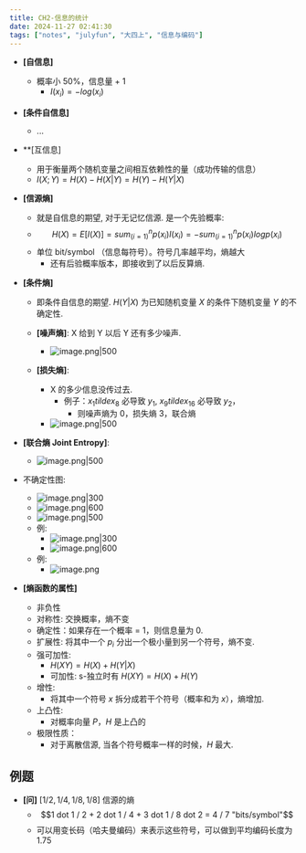 ```yaml
---
title: CH2-信息的统计
date: 2024-11-27 02:41:30
tags: ["notes", "julyfun", "大四上", "信息与编码"]
---
```

- **[自信息]**
    - 概率小 50%，信息量 + 1
        -  $I(x_i) = -log(x_i)$
- **[条件自信息]**
    - ...
- **[互信息]
    - 用于衡量两个随机变量之间相互依赖性的量（成功传输的信息）
    - $I(X; Y) = H(X) - H(X | Y) = H(Y) - H(Y | X)$
- **[信源熵]**
    - 就是自信息的期望, 对于无记忆信源. 是一个先验概率:
    - $$H(X) = E[I(X)] = sum_(i = 1)^n p(x_i) I(x_i) = - sum_(i = 1)^n p(x_i) log p(x_i)$$
    - 单位 bit/symbol （信息每符号）。符号几率越平均，熵越大
        - 还有后验概率版本，即接收到了以后反算熵.
- **[条件熵]**
    - 即条件自信息的期望. $H(Y|X)$ 为已知随机变量 $X$ 的条件下随机变量 $Y$ 的不确定性.
    - **[噪声熵]**: X 给到 Y 以后 Y 还有多少噪声.
        - ![image.png|500](https://how-to-1258460161.cos.ap-shanghai.myqcloud.com/how-to/20241121103813.webp)

    - **[损失熵]**:
        - X 的多少信息没传过去.
            - 例子：$x_1 tilde x_8$ 必导致 $y_1$, $x_9 tilde x_16$ 必导致 $y_2$，
                - 则噪声熵为 $0$，损失熵 $3$，联合熵 
        - ![image.png|500](https://how-to-1258460161.cos.ap-shanghai.myqcloud.com/how-to/20241121103832.webp)
- **[联合熵 Joint Entropy]**:
    - ![image.png|500](https://how-to-1258460161.cos.ap-shanghai.myqcloud.com/how-to/20241121103923.webp)
- 不确定性图:
    - ![image.png|300](https://how-to-1258460161.cos.ap-shanghai.myqcloud.com/how-to/20241121104058.webp)
    - ![image.png|600](https://how-to-1258460161.cos.ap-shanghai.myqcloud.com/how-to/20241121104156.webp)
    - ![image.png|500](https://how-to-1258460161.cos.ap-shanghai.myqcloud.com/how-to/20241121104255.webp)
    - 例:
        -  ![image.png|300](https://how-to-1258460161.cos.ap-shanghai.myqcloud.com/how-to/20241121105919.webp)
        - ![image.png|600](https://how-to-1258460161.cos.ap-shanghai.myqcloud.com/how-to/20241121105909.webp)
    - 例:
        - ![image.png](https://how-to-1258460161.cos.ap-shanghai.myqcloud.com/how-to/20241122210240.webp)

- **[熵函数的属性]**
    - 非负性
    - 对称性: 交换概率，熵不变
    - 确定性：如果存在一个概率 = 1，则信息量为 0.
    - 扩展性: 将其中一个 $p_i$ 分出一个极小量到另一个符号，熵不变.
    - 强可加性:
        - $H(X Y) = H(X) + H(Y | X)$
        - 可加性: s-独立时有 $H(X Y) = H(X) + H(Y)$
    - 增性:
        - 将其中一个符号 $x$ 拆分成若干个符号（概率和为 $x$），熵增加.
    - 上凸性:
        - 对概率向量 $P$，$H$ 是上凸的
    - 极限性质：
        - 对于离散信源, 当各个符号概率一样的时候，$H$ 最大.
## 例题

- **[问]** $[1 / 2, 1 / 4, 1 / 8, 1/ 8]$ 信源的熵
    - $$1 dot 1 / 2 + 2 dot 1 / 4 + 3 dot 1 / 8 dot 2 = 4 / 7 "bits/symbol"$$
    - 可以用变长码（哈夫曼编码）来表示这些符号，可以做到平均编码长度为 $1.75$
    